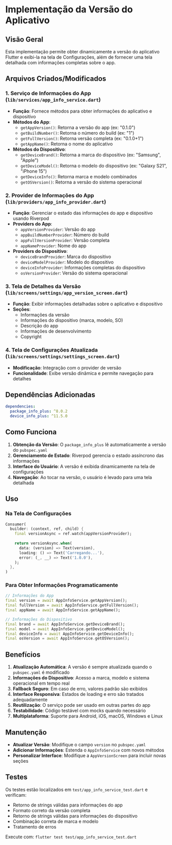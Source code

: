 # Implementação da Versão do Aplicativo

## Visão Geral

Esta implementação permite obter dinamicamente a versão do aplicativo Flutter e exibi-la na tela de Configurações, além de fornecer uma tela detalhada com informações completas sobre o app.

## Arquivos Criados/Modificados

### 1. Serviço de Informações do App (`lib/services/app_info_service.dart`)
- **Função**: Fornece métodos para obter informações do aplicativo e dispositivo
- **Métodos do App**:
  - `getAppVersion()`: Retorna a versão do app (ex: "0.1.0")
  - `getBuildNumber()`: Retorna o número do build (ex: "1")
  - `getFullVersion()`: Retorna versão completa (ex: "0.1.0+1")
  - `getAppName()`: Retorna o nome do aplicativo
- **Métodos do Dispositivo**:
  - `getDeviceBrand()`: Retorna a marca do dispositivo (ex: "Samsung", "Apple")
  - `getDeviceModel()`: Retorna o modelo do dispositivo (ex: "Galaxy S21", "iPhone 15")
  - `getDeviceInfo()`: Retorna marca e modelo combinados
  - `getOSVersion()`: Retorna a versão do sistema operacional

### 2. Provider de Informações do App (`lib/providers/app_info_provider.dart`)
- **Função**: Gerenciar o estado das informações do app e dispositivo usando Riverpod
- **Providers do App**:
  - `appVersionProvider`: Versão do app
  - `appBuildNumberProvider`: Número do build
  - `appFullVersionProvider`: Versão completa
  - `appNameProvider`: Nome do app
- **Providers do Dispositivo**:
  - `deviceBrandProvider`: Marca do dispositivo
  - `deviceModelProvider`: Modelo do dispositivo
  - `deviceInfoProvider`: Informações completas do dispositivo
  - `osVersionProvider`: Versão do sistema operacional

### 3. Tela de Detalhes da Versão (`lib/screens/settings/app_version_screen.dart`)
- **Função**: Exibir informações detalhadas sobre o aplicativo e dispositivo
- **Seções**:
  - Informações da versão
  - Informações do dispositivo (marca, modelo, SO)
  - Descrição do app
  - Informações de desenvolvimento
  - Copyright

### 4. Tela de Configurações Atualizada (`lib/screens/settings/settings_screen.dart`)
- **Modificação**: Integração com o provider de versão
- **Funcionalidade**: Exibe versão dinâmica e permite navegação para detalhes

## Dependências Adicionadas

```yaml
dependencies:
  package_info_plus: ^8.0.2
  device_info_plus: ^11.5.0
```

## Como Funciona

1. **Obtenção da Versão**: O `package_info_plus` lê automaticamente a versão do `pubspec.yaml`
2. **Gerenciamento de Estado**: Riverpod gerencia o estado assíncrono das informações
3. **Interface do Usuário**: A versão é exibida dinamicamente na tela de configurações
4. **Navegação**: Ao tocar na versão, o usuário é levado para uma tela detalhada

## Uso

### Na Tela de Configurações
```dart
Consumer(
  builder: (context, ref, child) {
    final versionAsync = ref.watch(appVersionProvider);
    
    return versionAsync.when(
      data: (version) => Text(version),
      loading: () => Text('Carregando...'),
      error: (_, __) => Text('1.0.0'),
    );
  },
)
```

### Para Obter Informações Programaticamente
```dart
// Informações do App
final version = await AppInfoService.getAppVersion();
final fullVersion = await AppInfoService.getFullVersion();
final appName = await AppInfoService.getAppName();

// Informações do Dispositivo
final brand = await AppInfoService.getDeviceBrand();
final model = await AppInfoService.getDeviceModel();
final deviceInfo = await AppInfoService.getDeviceInfo();
final osVersion = await AppInfoService.getOSVersion();
```

## Benefícios

1. **Atualização Automática**: A versão é sempre atualizada quando o `pubspec.yaml` é modificado
2. **Informações do Dispositivo**: Acesso a marca, modelo e sistema operacional em tempo real
3. **Fallback Seguro**: Em caso de erro, valores padrão são exibidos
4. **Interface Responsiva**: Estados de loading e erro são tratados adequadamente
5. **Reutilização**: O serviço pode ser usado em outras partes do app
6. **Testabilidade**: Código testável com mocks quando necessário
7. **Multiplataforma**: Suporte para Android, iOS, macOS, Windows e Linux

## Manutenção

- **Atualizar Versão**: Modifique o campo `version` no `pubspec.yaml`
- **Adicionar Informações**: Estenda o `AppInfoService` com novos métodos
- **Personalizar Interface**: Modifique a `AppVersionScreen` para incluir novas seções

## Testes

Os testes estão localizados em `test/app_info_service_test.dart` e verificam:
- Retorno de strings válidas para informações do app
- Formato correto da versão completa
- Retorno de strings válidas para informações do dispositivo
- Combinação correta de marca e modelo
- Tratamento de erros

Execute com: `flutter test test/app_info_service_test.dart`
